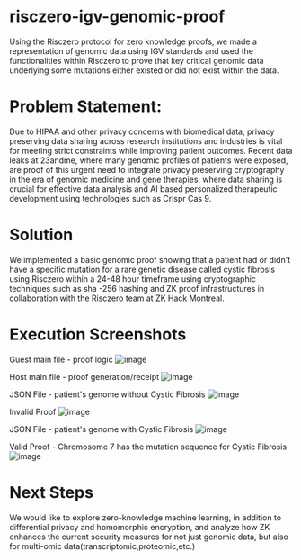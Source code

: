 # risczero-igv-genomic-proof
Using the Risczero protocol for zero knowledge proofs, we made a representation of genomic data using IGV standards and used the functionalities within Risczero to prove that key critical genomic data underlying some mutations either existed or did not exist within the data. 



 
# Problem Statement: 
Due to HIPAA and other privacy concerns with biomedical data, privacy preserving data sharing across research institutions and industries is vital for meeting strict constraints while improving patient outcomes. Recent data leaks at 23andme, where many genomic profiles of patients were exposed, are proof of this urgent need to integrate privacy preserving cryptography in the era of genomic medicine and gene therapies, where data sharing is crucial for effective data analysis and AI based personalized therapeutic development using technologies such as Crispr Cas 9.  
# Solution 
We implemented a basic genomic proof showing that a patient had or didn't have a specific mutation for a rare genetic disease called cystic fibrosis using Risczero within a 24-48 hour timeframe using cryptographic techniques such as sha -256 hashing and ZK proof infrastructures in collaboration with the Risczero team at ZK Hack Montreal. 
# Execution Screenshots
Guest main file - proof logic
![image](https://github.com/user-attachments/assets/14728c5d-8b94-419d-9afe-85625553b534)

Host main file - proof generation/receipt
![image](https://github.com/user-attachments/assets/d198a4f4-b74f-4392-b318-1282934eaa45)

JSON File - patient's genome without Cystic Fibrosis 
![image](https://github.com/user-attachments/assets/2e3fbf56-2764-4cbe-b063-bb6764dcdbca)

Invalid Proof
![image](https://github.com/user-attachments/assets/cb51a006-a797-42e0-84d9-a2cd4918fb93)

JSON File - patient's genome with Cystic Fibrosis 
![image](https://github.com/user-attachments/assets/dbc81df1-081a-430f-82c7-e46313d07b2e)

Valid Proof - Chromosome 7 has the mutation sequence for Cystic Fibrosis
![image](https://github.com/user-attachments/assets/23c6ab2c-189d-4b38-86e8-547d7acc65c9)

# Next Steps
We would like to explore zero-knowledge machine learning, in addition to differential privacy and homomorphic encryption, and analyze how ZK enhances the current security measures for not just genomic data, but also for multi-omic data(transcriptomic,proteomic,etc.)



